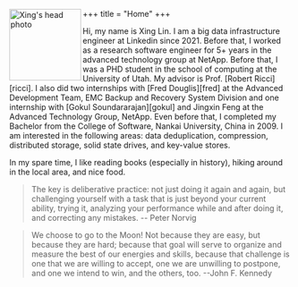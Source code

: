 +++
title = "Home"
+++
<img src="head.jpg" alt="Xing's head photo" width="128" height="128" align="left">
<p>
Hi, my name is Xing Lin. I am a big data infrastructure engineer at Linkedin since 2021.
Before that, I worked as a research software engineer 
for 5+ years in the advanced technology group at NetApp.
Before that, I was a PHD student in the school of computing at the University of Utah. 
My advisor is Prof. [Robert Ricci][ricci]. 
I also did two internships with [Fred Douglis][fred] at the Advanced Development Team, EMC Backup and Recovery System Division and one internship with 
[Gokul Soundararajan][gokul] and Jingxin Feng at the Advanced Technology Group, NetApp.
Even before that, I completed my Bachelor from the College of Software, Nankai University, China in 2009.
I am interested in the following areas: data deduplication, compression, distributed storage, solid state drives, and key-value stores.
</p>

In my spare time, I like reading books (especially in history), hiking around in the local area, and nice food. 

> The key is deliberative practice: not just doing it again and again, but challenging yourself with a task that is just beyond your current ability, trying it, analyzing your performance while and after doing it, and correcting any mistakes.     -- Peter Norvig


> We choose to go to the Moon! Not because they are easy, but because they are hard; because that goal will serve to organize and measure the best of our energies and skills, because that challenge is one that we are willing to accept, one we are unwilling to postpone, and one we intend to win, and the others, too.   --John F. Kennedy

[ricci]: https://ricci.io/
[fred]: http://www.douglis.org/fred/ 
[gokul]: http://www.gokulsoundar.com/